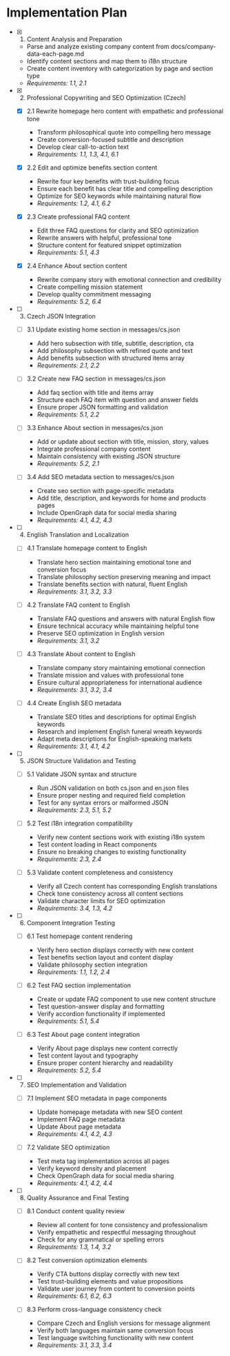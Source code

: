 # Implementation Plan

- [x] 1. Content Analysis and Preparation
  - Parse and analyze existing company content from docs/company-data-each-page.md
  - Identify content sections and map them to i18n structure
  - Create content inventory with categorization by page and section type
  - _Requirements: 1.1, 2.1_

- [x] 2. Professional Copywriting and SEO Optimization (Czech)
  - [x] 2.1 Rewrite homepage hero content with empathetic and professional tone
    - Transform philosophical quote into compelling hero message
    - Create conversion-focused subtitle and description
    - Develop clear call-to-action text
    - _Requirements: 1.1, 1.3, 4.1, 6.1_

  - [x] 2.2 Edit and optimize benefits section content
    - Rewrite four key benefits with trust-building focus
    - Ensure each benefit has clear title and compelling description
    - Optimize for SEO keywords while maintaining natural flow
    - _Requirements: 1.2, 4.1, 6.2_

  - [x] 2.3 Create professional FAQ content
    - Edit three FAQ questions for clarity and SEO optimization
    - Rewrite answers with helpful, professional tone
    - Structure content for featured snippet optimization
    - _Requirements: 5.1, 4.3_

  - [x] 2.4 Enhance About section content
    - Rewrite company story with emotional connection and credibility
    - Create compelling mission statement
    - Develop quality commitment messaging
    - _Requirements: 5.2, 6.4_

- [ ] 3. Czech JSON Integration
  - [ ] 3.1 Update existing home section in messages/cs.json
    - Add hero subsection with title, subtitle, description, cta
    - Add philosophy subsection with refined quote and text
    - Add benefits subsection with structured items array
    - _Requirements: 2.1, 2.2_

  - [ ] 3.2 Create new FAQ section in messages/cs.json
    - Add faq section with title and items array
    - Structure each FAQ item with question and answer fields
    - Ensure proper JSON formatting and validation
    - _Requirements: 5.1, 2.2_

  - [ ] 3.3 Enhance About section in messages/cs.json
    - Add or update about section with title, mission, story, values
    - Integrate professional company content
    - Maintain consistency with existing JSON structure
    - _Requirements: 5.2, 2.1_

  - [ ] 3.4 Add SEO metadata section to messages/cs.json
    - Create seo section with page-specific metadata
    - Add title, description, and keywords for home and products pages
    - Include OpenGraph data for social media sharing
    - _Requirements: 4.1, 4.2, 4.3_

- [ ] 4. English Translation and Localization
  - [ ] 4.1 Translate homepage content to English
    - Translate hero section maintaining emotional tone and conversion focus
    - Translate philosophy section preserving meaning and impact
    - Translate benefits section with natural, fluent English
    - _Requirements: 3.1, 3.2, 3.3_

  - [ ] 4.2 Translate FAQ content to English
    - Translate FAQ questions and answers with natural English flow
    - Ensure technical accuracy while maintaining helpful tone
    - Preserve SEO optimization in English version
    - _Requirements: 3.1, 3.2_

  - [ ] 4.3 Translate About content to English
    - Translate company story maintaining emotional connection
    - Translate mission and values with professional tone
    - Ensure cultural appropriateness for international audience
    - _Requirements: 3.1, 3.2, 3.4_

  - [ ] 4.4 Create English SEO metadata
    - Translate SEO titles and descriptions for optimal English keywords
    - Research and implement English funeral wreath keywords
    - Adapt meta descriptions for English-speaking markets
    - _Requirements: 3.1, 4.1, 4.2_

- [ ] 5. JSON Structure Validation and Testing
  - [ ] 5.1 Validate JSON syntax and structure
    - Run JSON validation on both cs.json and en.json files
    - Ensure proper nesting and required field completion
    - Test for any syntax errors or malformed JSON
    - _Requirements: 2.3, 5.1, 5.2_

  - [ ] 5.2 Test i18n integration compatibility
    - Verify new content sections work with existing i18n system
    - Test content loading in React components
    - Ensure no breaking changes to existing functionality
    - _Requirements: 2.3, 2.4_

  - [ ] 5.3 Validate content completeness and consistency
    - Verify all Czech content has corresponding English translations
    - Check tone consistency across all content sections
    - Validate character limits for SEO optimization
    - _Requirements: 3.4, 1.3, 4.2_

- [ ] 6. Component Integration Testing
  - [ ] 6.1 Test homepage content rendering
    - Verify hero section displays correctly with new content
    - Test benefits section layout and content display
    - Validate philosophy section integration
    - _Requirements: 1.1, 1.2, 2.4_

  - [ ] 6.2 Test FAQ section implementation
    - Create or update FAQ component to use new content structure
    - Test question-answer display and formatting
    - Verify accordion functionality if implemented
    - _Requirements: 5.1, 5.4_

  - [ ] 6.3 Test About page content integration
    - Verify About page displays new content correctly
    - Test content layout and typography
    - Ensure proper content hierarchy and readability
    - _Requirements: 5.2, 5.4_

- [ ] 7. SEO Implementation and Validation
  - [ ] 7.1 Implement SEO metadata in page components
    - Update homepage metadata with new SEO content
    - Implement FAQ page metadata
    - Update About page metadata
    - _Requirements: 4.1, 4.2, 4.3_

  - [ ] 7.2 Validate SEO optimization
    - Test meta tag implementation across all pages
    - Verify keyword density and placement
    - Check OpenGraph data for social media sharing
    - _Requirements: 4.1, 4.2, 4.4_

- [ ] 8. Quality Assurance and Final Testing
  - [ ] 8.1 Conduct content quality review
    - Review all content for tone consistency and professionalism
    - Verify empathetic and respectful messaging throughout
    - Check for any grammatical or spelling errors
    - _Requirements: 1.3, 1.4, 3.2_

  - [ ] 8.2 Test conversion optimization elements
    - Verify CTA buttons display correctly with new text
    - Test trust-building elements and value propositions
    - Validate user journey from content to conversion points
    - _Requirements: 6.1, 6.2, 6.3_

  - [ ] 8.3 Perform cross-language consistency check
    - Compare Czech and English versions for message alignment
    - Verify both languages maintain same conversion focus
    - Test language switching functionality with new content
    - _Requirements: 3.1, 3.3, 3.4_
